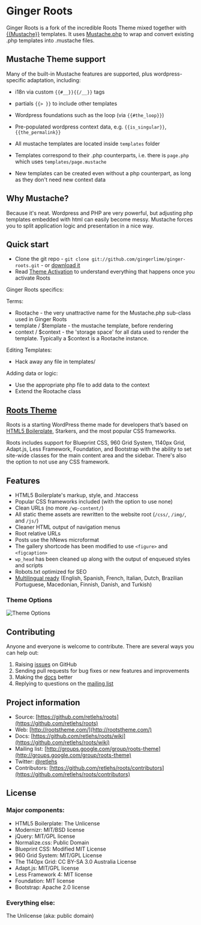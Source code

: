 # Ginger Roots

Ginger Roots is a fork of the incredible Roots Theme mixed together with [{{Mustache}}](http://mustache.github.com/) templates.
It uses [Mustache.php](https://github.com/bobthecow/mustache.php) to wrap and convert existing .php templates into
.mustache files.

## Mustache Theme support

Many of the built-in Mustache features are supported, plus wordpress-specific adaptation, including:

* i18n via custom `{{#__}}{{/__}}` tags
* partials `{{> }}` to include other templates
* Wordpress foundations such as the loop (via `{{#the_loop}}`)
* Pre-populated wordpress context data, e.g. `{{is_singular}}`, `{{the_permalink}}`

* All mustache templates are located inside `templates` folder
* Templates correspond to their .php counterparts, i.e. there is `page.php` which uses `templates/page.mustache`
* New templates can be created even without a php counterpart, as long as they don't need new context data

## Why Mustache?

Because it's neat. Wordpress and PHP are very powerful, but adjusting php templates embedded with html can easily become messy.
Mustache forces you to split application logic and presentation in a nice way. 

## Quick start

* Clone the git repo - `git clone git://github.com/gingerlime/ginger-roots.git` - or [download it](https://github.com/gingerlime/ginger-roots/zipball/master)
* Read [Theme Activation](https://github.com/retlehs/roots/wiki/Theme-activation) to understand everything that happens once you activate Roots

Ginger Roots specifics:

Terms:

* Rootache - the very unattractive name for the Mustache.php sub-class used in Ginger Roots
* template / $template - the mustache template, before rendering
* context / $context - the 'storage space' for all data used to render the template. Typically a $context is a Rootache
  instance.

Editing Templates:

* Hack away any file in templates/

Adding data or logic:

* Use the appropriate php file to add data to the context
* Extend the Rootache class

## [Roots Theme](http://rootstheme.com/)

Roots is a starting WordPress theme made for developers that’s based on [HTML5 Boilerplate](http://html5boilerplate.com/), Starkers, and the most popular CSS frameworks.

Roots includes support for Blueprint CSS, 960 Grid System, 1140px Grid, Adapt.js, Less Framework, Foundation, and Bootstrap with the ability to set site-wide classes for the main content area and the sidebar. There's also the option to not use any CSS framework.


## Features

* HTML5 Boilerplate's markup, style, and .htaccess
* Popular CSS frameworks included (with the option to use none)
* Clean URLs (no more `/wp-content/`)
* All static theme assets are rewritten to the website root (`/css/`, `/img/`, and `/js/`)
* Cleaner HTML output of navigation menus
* Root relative URLs
* Posts use the hNews microformat
* The gallery shortcode has been modified to use `<figure>` and `<figcaption>`
* `wp_head` has been cleaned up along with the output of enqueued styles and scripts
* Robots.txt optimized for SEO
* [Multilingual ready](http://www.rootstheme.com/wpml/) (English, Spanish, French, Italian, Dutch, Brazilian Portuguese, Macedonian, Finnish, Danish, and Turkish)

### Theme Options
![Theme Options](http://www.rootstheme.com/img/roots-settings.png)

## Contributing

Anyone and everyone is welcome to contribute. There are several ways you can help out:

1. Raising [issues](https://github.com/retlehs/roots/issues) on GitHub
2. Sending pull requests for bug fixes or new features and improvements
3. Making the [docs](https://github.com/retlehs/roots/wiki) better
4. Replying to questions on the [mailing list](http://groups.google.com/group/roots-theme)

## Project information

* Source: [https://github.com/retlehs/roots](https://github.com/retlehs/roots)
* Web: [http://rootstheme.com/](http://rootstheme.com/)
* Docs: [https://github.com/retlehs/roots/wiki](https://github.com/retlehs/roots/wiki)
* Mailing list: [http://groups.google.com/group/roots-theme](http://groups.google.com/group/roots-theme)
* Twitter: [@retlehs](https://twitter.com/#!/retlehs)
* Contributors: [https://github.com/retlehs/roots/contributors](https://github.com/retlehs/roots/contributors)

## License

### Major components:

* HTML5 Boilerplate: The Unlicense
* Modernizr: MIT/BSD license
* jQuery: MIT/GPL license
* Normalize.css: Public Domain
* Blueprint CSS: Modified MIT License
* 960 Grid System: MIT/GPL License
* The 1140px Grid: CC BY-SA 3.0 Australia License
* Adapt.js: MIT/GPL license
* Less Framework 4: MIT license
* Foundation: MIT license
* Bootstrap: Apache 2.0 license

### Everything else:

The Unlicense (aka: public domain)
